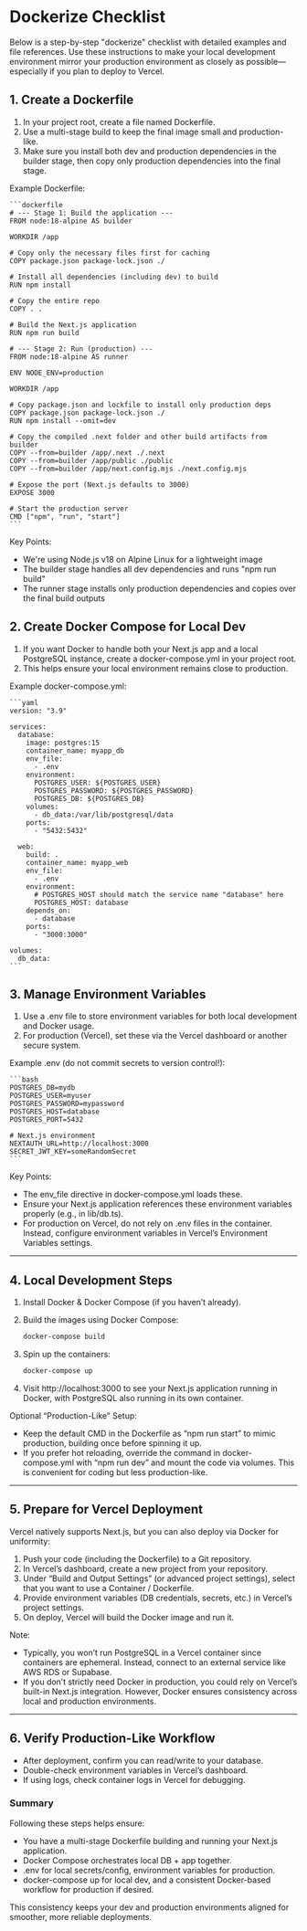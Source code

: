 # Dockerize Checklist

Below is a step-by-step "dockerize" checklist with detailed examples and file references. Use these instructions to make your local development environment mirror your production environment as closely as possible—especially if you plan to deploy to Vercel.

## 1. Create a Dockerfile

1. In your project root, create a file named Dockerfile.  
2. Use a multi-stage build to keep the final image small and production-like.  
3. Make sure you install both dev and production dependencies in the builder stage, then copy only production dependencies into the final stage.

Example Dockerfile:

    ```dockerfile
    # --- Stage 1: Build the application ---
    FROM node:18-alpine AS builder

    WORKDIR /app

    # Copy only the necessary files first for caching
    COPY package.json package-lock.json ./

    # Install all dependencies (including dev) to build
    RUN npm install

    # Copy the entire repo
    COPY . .

    # Build the Next.js application
    RUN npm run build

    # --- Stage 2: Run (production) ---
    FROM node:18-alpine AS runner

    ENV NODE_ENV=production

    WORKDIR /app

    # Copy package.json and lockfile to install only production deps
    COPY package.json package-lock.json ./
    RUN npm install --omit=dev

    # Copy the compiled .next folder and other build artifacts from builder
    COPY --from=builder /app/.next ./.next
    COPY --from=builder /app/public ./public
    COPY --from=builder /app/next.config.mjs ./next.config.mjs

    # Expose the port (Next.js defaults to 3000)
    EXPOSE 3000

    # Start the production server
    CMD ["npm", "run", "start"]
    ```

Key Points:
- We're using Node.js v18 on Alpine Linux for a lightweight image
- The builder stage handles all dev dependencies and runs "npm run build"
- The runner stage installs only production dependencies and copies over the final build outputs

## 2. Create Docker Compose for Local Dev

1. If you want Docker to handle both your Next.js app and a local PostgreSQL instance, create a docker-compose.yml in your project root.
2. This helps ensure your local environment remains close to production.

Example docker-compose.yml:

    ```yaml
    version: "3.9"

    services:
      database:
        image: postgres:15
        container_name: myapp_db
        env_file:
          - .env
        environment:
          POSTGRES_USER: ${POSTGRES_USER}
          POSTGRES_PASSWORD: ${POSTGRES_PASSWORD}
          POSTGRES_DB: ${POSTGRES_DB}
        volumes:
          - db_data:/var/lib/postgresql/data
        ports:
          - "5432:5432"

      web:
        build: .
        container_name: myapp_web
        env_file:
          - .env
        environment:
          # POSTGRES_HOST should match the service name "database" here
          POSTGRES_HOST: database
        depends_on:
          - database
        ports:
          - "3000:3000"

    volumes:
      db_data:
    ```

## 3. Manage Environment Variables

1. Use a .env file to store environment variables for both local development and Docker usage.  
2. For production (Vercel), set these via the Vercel dashboard or another secure system.

Example .env (do not commit secrets to version control!):

    ```bash
    POSTGRES_DB=mydb
    POSTGRES_USER=myuser
    POSTGRES_PASSWORD=mypassword
    POSTGRES_HOST=database
    POSTGRES_PORT=5432

    # Next.js environment
    NEXTAUTH_URL=http://localhost:3000
    SECRET_JWT_KEY=someRandomSecret
    ```

Key Points:
- The env_file directive in docker-compose.yml loads these.
- Ensure your Next.js application references these environment variables properly (e.g., in lib/db.ts).
- For production on Vercel, do not rely on .env files in the container. Instead, configure environment variables in Vercel’s Environment Variables settings.

---

## 4. Local Development Steps

1. Install Docker & Docker Compose (if you haven’t already).  
2. Build the images using Docker Compose:

    ```bash
    docker-compose build
    ```

3. Spin up the containers:

    ```bash
    docker-compose up
    ```

4. Visit http://localhost:3000 to see your Next.js application running in Docker, with PostgreSQL also running in its own container.

Optional “Production-Like” Setup:
- Keep the default CMD in the Dockerfile as “npm run start” to mimic production, building once before spinning it up.  
- If you prefer hot reloading, override the command in docker-compose.yml with “npm run dev” and mount the code via volumes. This is convenient for coding but less production-like.

---

## 5. Prepare for Vercel Deployment

Vercel natively supports Next.js, but you can also deploy via Docker for uniformity:

1. Push your code (including the Dockerfile) to a Git repository.  
2. In Vercel’s dashboard, create a new project from your repository.  
3. Under “Build and Output Settings” (or advanced project settings), select that you want to use a Container / Dockerfile.  
4. Provide environment variables (DB credentials, secrets, etc.) in Vercel’s project settings.  
5. On deploy, Vercel will build the Docker image and run it.

Note:
- Typically, you won’t run PostgreSQL in a Vercel container since containers are ephemeral. Instead, connect to an external service like AWS RDS or Supabase.  
- If you don’t strictly need Docker in production, you could rely on Vercel’s built-in Next.js integration. However, Docker ensures consistency across local and production environments.

---

## 6. Verify Production-Like Workflow

- After deployment, confirm you can read/write to your database.  
- Double-check environment variables in Vercel’s dashboard.  
- If using logs, check container logs in Vercel for debugging.

### Summary

Following these steps helps ensure:
- You have a multi-stage Dockerfile building and running your Next.js application.  
- Docker Compose orchestrates local DB + app together.  
- .env for local secrets/config, environment variables for production.  
- docker-compose up for local dev, and a consistent Docker-based workflow for production if desired.

This consistency keeps your dev and production environments aligned for smoother, more reliable deployments.